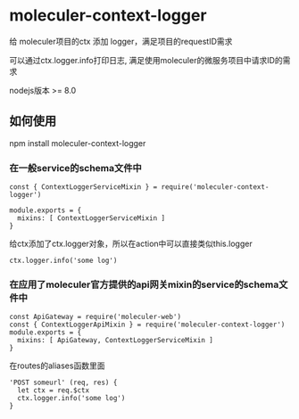 # moleculer-context-logger
给 moleculer项目的ctx 添加 logger，满足项目的requestID需求

可以通过ctx.logger.info打印日志, 满足使用moleculer的微服务项目中请求ID的需求

nodejs版本 >= 8.0

## 如何使用
npm install moleculer-context-logger

### 在一般service的schema文件中
```
const { ContextLoggerServiceMixin } = require('moleculer-context-logger')

module.exports = {
  mixins: [ ContextLoggerServiceMixin ]
}
```
给ctx添加了ctx.logger对象，所以在action中可以直接类似this.logger
```
ctx.logger.info('some log')
```

### 在应用了moleculer官方提供的api网关mixin的service的schema文件中
```
const ApiGateway = require('moleculer-web')
const { ContextLoggerApiMixin } = require('moleculer-context-logger')
module.exports = {
  mixins: [ ApiGateway, ContextLoggerServiceMixin ]
}
```
在routes的aliases函数里面
```
'POST someurl' (req, res) {
  let ctx = req.$ctx
  ctx.logger.info('some log')
}
```

